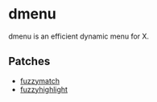 # dmenu

dmenu is an efficient dynamic menu for X.

## Patches

- [fuzzymatch](https://tools.suckless.org/dmenu/patches/fuzzymatch)
- [fuzzyhighlight](https://tools.suckless.org/dmenu/patches/fuzzyhighlight)
